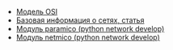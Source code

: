 * [Модель OSI](https://skillbox.ru/media/code/chto-takoe-model-osi-i-zachem-ona-nuzhna-prepariruem-sloyenyy-pirog-interneta/?ysclid=lvpht2mfmp406255004)
* [Базовая информация о сетях, статья](https://abuzov.com/osnovy-kompjuternyh-setej/?ysclid=lvphwhk794344584392)
* [Модуль paramico (python network develop)](https://github.com/ktbyers/netmiko)
* [Модуль netmico (python network develop)](https://github.com/paramiko/paramiko)
